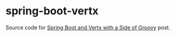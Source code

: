 spring-boot-vertx
=================

Source code for [Spring Boot and Vertx with a Side of Groovy](http://nerdronix.blogspot.com/2016/03/spring-boot-and-vertx-with-side-of.html) post.
